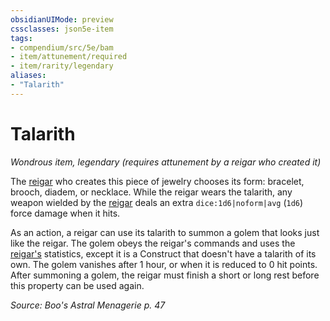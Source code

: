 ```yaml
---
obsidianUIMode: preview
cssclasses: json5e-item
tags:
- compendium/src/5e/bam
- item/attunement/required
- item/rarity/legendary
aliases: 
- "Talarith"
---
```

# Talarith
*Wondrous item, legendary (requires attunement by a reigar who created it)*  


The [reigar](2-Mechanics/CLI/bestiary/celestial/reigar-bam.md) who creates this piece of jewelry chooses its form: bracelet, brooch, diadem, or necklace. While the reigar wears the talarith, any weapon wielded by the [reigar](2-Mechanics/CLI/bestiary/celestial/reigar-bam.md) deals an extra `dice:1d6|noform|avg` (`1d6`) force damage when it hits.

As an action, a reigar can use its talarith to summon a golem that looks just like the reigar. The golem obeys the reigar's commands and uses the [reigar's](2-Mechanics/CLI/bestiary/celestial/reigar-bam.md) statistics, except it is a Construct that doesn't have a talarith of its own. The golem vanishes after 1 hour, or when it is reduced to 0 hit points. After summoning a golem, the reigar must finish a short or long rest before this property can be used again.

*Source: Boo's Astral Menagerie p. 47*